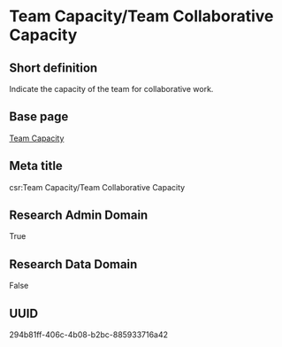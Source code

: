 # Team Capacity/Team Collaborative Capacity
## Short definition
Indicate the capacity of the team for collaborative work.
## Base page
[Team Capacity](../../Objects/Team%20Capacity.md)
## Meta title
csr:Team Capacity/Team Collaborative Capacity
## Research Admin Domain
True
## Research Data Domain
False
## UUID
294b81ff-406c-4b08-b2bc-885933716a42
